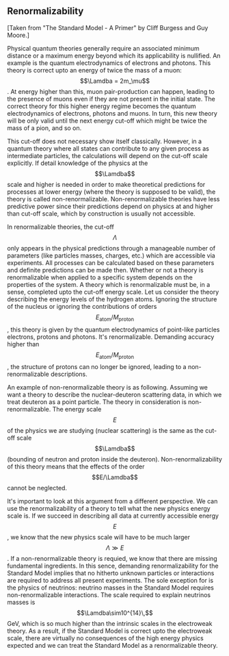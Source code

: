 ## Renormalizability

[Taken from "The Standard Model - A Primer" by Cliff Burgess and Guy Moore.]

Physical quantum theories generally require an associated minimum distance or a maximum energy beyond which its applicability is nullified. An example is the quantum electrodynamics of electrons and photons. This theory is correct upto an energy of twice the mass of a muon: $$\Lamdba = 2m_\mu$$. At energy higher than this, muon pair-production can happen, leading to the presence of muons even if they are not present in the initial state. The correct theory for this higher energy regime becomes the quantum electrodynamics of electrons, photons and muons. In turn, this new theory will be only valid until the next energy cut-off which might be twice the mass of a pion, and so on.

This cut-off does not necessary show itself classically. However, in a quantum theory where all states can contribute to any given process as intermediate particles, the calculations will depend on the cut-off scale explicitly. If detail knowledge of the physics at the $$\Lamdba$$ scale and higher is needed in order to make theoretical predictions for processes at lower energy (where the theory is supposed to be valid), the theory is called non-renormalizable. Non-renormalizable theories have less predictive power since their predictions depend on physics at and higher than cut-off scale, which by construction is usually not accessible.

In renormalizable theories, the cut-off $$\Lambda$$ only appears in the physical predictions through a manageable number of parameters (like particles masses, charges, etc.) which are accessible via experiments. All processes can be calculated based on these parameters and definite predictions can be made then. Whether or not a theory is renormalizable when applied to a specific system depends on the properties of the system. A theory which is renormalizable must be, in a sense, completed upto the cut-off energy scale. Let us consider the theory describing the energy levels of the hydrogen atoms. Ignoring the structure of the nucleus or ignoring the contributions of orders $$E_\text{atom}/M_\text{proton}$$, this theory is given by the quantum electrodynamics of point-like particles electrons, protons and photons. It's renormalizable. Demanding accuracy higher than $$E_\text{atom}/M_\text{proton}$$, the structure of protons can no longer be ignored, leading to a non-renormalizable descriptions.

An example of non-renormalizable theory is as following. Assuming we want a theory to describe the nuclear-deuteron scattering data, in which we treat deuteron as a point particle. The theory in consideration is non-renormalizable. The energy scale $$E$$ of the physics we are studying (nuclear scattering) is the same as the cut-off scale $$\Lamdba$$ (bounding of neutron and proton inside the deuteron). Non-renormalizability of this theory means that the effects of the order $$E/\Lamdba$$ cannot be neglected.

It's important to look at this argument from a different perspective. We can use the renormalizability of a theory to tell what the new physics energy scale is. If we succeed in describing all data at currently accessible energy $$E$$, we know that the new physics scale will have to be much larger $$\Lambda \gg E$$. If a non-renormalizable theory is requied, we know that there are missing fundamental ingredients. In this sence, demanding renormalizability for the Standard Model implies that no hitherto unknown particles or interactions are required to address all present experiments. The sole exception for is the physics of neutrinos: neutrino masses in the Standard Model requires non-renormalizable interactions. The scale required to explain neutrinos masses is $$\Lamdba\sim10^{14}\,$$GeV, which is so much higher than the intrinsic scales in the electroweak theory. As a result, if the Standard Model is correct upto the electroweak scale, there are virtually no consequences of the high energy physics expected and we can treat the Standard Model as a renormalizable theory.
